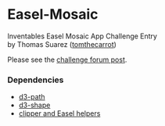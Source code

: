 # Easel-Mosaic

Inventables Easel Mosaic App Challenge Entry  
by Thomas Suarez ([tomthecarrot](https://github.com/tomthecarrot))

Please see the [challenge forum post](https://discuss.inventables.com/t/mosaic-app-challenge/28873).

### Dependencies

- [d3-path](https://github.com/d3/d3-path)
- [d3-shape](https://github.com/d3/d3-shape)
- [clipper and Easel helpers](https://gist.github.com/nevernormal1/b69139572185d7a2ef2dd6d6a3ea1a23)

